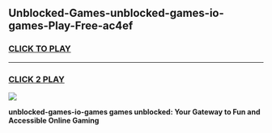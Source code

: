 
## Unblocked-Games-unblocked-games-io-games-Play-Free-ac4ef
<h3>
<a href="https://premium76.site?title=unblocked-games-io-games&ref=17A">CLICK TO PLAY</a></h3>
<hr>

<h3>
<a href="https://premium76.site?title=unblocked-games-io-games&ref=17A">CLICK 2 PLAY</a>
  
</h3>

<a href="https://premium76.site?title=unblocked-games-io-games&ref=17A"><img src="https://clearcache.store/games.png"></a>


**unblocked-games-io-games games unblocked: Your Gateway to Fun and Accessible Online Gaming**
